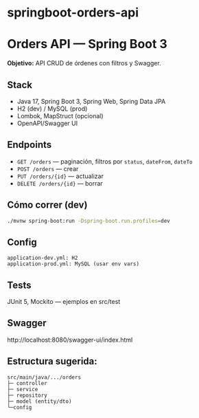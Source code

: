 # springboot-orders-api

# Orders API — Spring Boot 3
**Objetivo:** API CRUD de órdenes con filtros y Swagger.
## Stack
- Java 17, Spring Boot 3, Spring Web, Spring Data JPA
- H2 (dev) / MySQL (prod)
- Lombok, MapStruct (opcional)
- OpenAPI/Swagger UI
## Endpoints
- `GET /orders` — paginación, filtros por `status`, `dateFrom`, `dateTo`
- `POST /orders` — crear
- `PUT /orders/{id}` — actualizar
- `DELETE /orders/{id}` — borrar
## Cómo correr (dev)
```bash
./mvnw spring-boot:run -Dspring-boot.run.profiles=dev
```
## Config
```
application-dev.yml: H2
application-prod.yml: MySQL (usar env vars) 
```
## Tests
JUnit 5, Mockito — ejemplos en src/test
## Swagger
http://localhost:8080/swagger-ui/index.html
## **Estructura sugerida:**
```text
src/main/java/.../orders
├─ controller
├─ service
├─ repository
├─ model (entity/dto)
└─config
```
